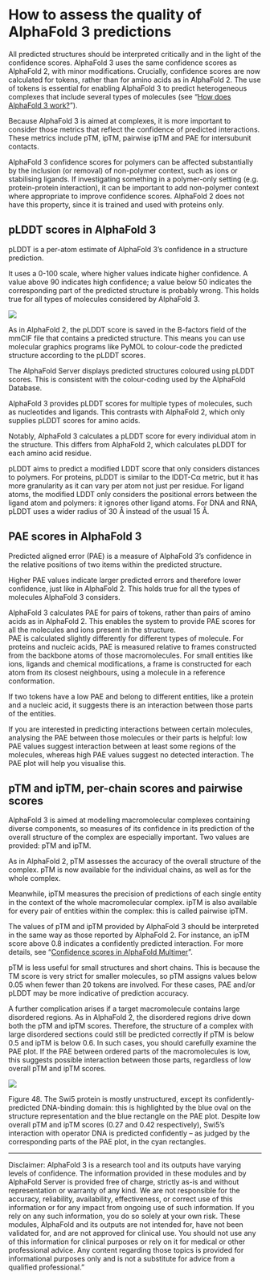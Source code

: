 # How to assess the quality of AlphaFold 3 predictions

All predicted structures should be interpreted critically and in the light of the confidence scores. AlphaFold 3 uses the same confidence scores as AlphaFold 2, with minor modifications. Crucially, confidence scores are now calculated for tokens, rather than for amino acids as in AlphaFold 2. The use of tokens is essential for enabling AlphaFold 3 to predict heterogeneous complexes that include several types of molecules (see “[How does AlphaFold 3 work?](https://www.ebi.ac.uk/training/online/courses/alphafold/introducing-alphafold-3/how-does-alphafold-3-work/)”).

Because AlphaFold 3 is aimed at complexes, it is more important to consider those metrics that reflect the confidence of predicted interactions. These metrics include pTM, ipTM, pairwise ipTM and PAE for intersubunit contacts.

AlphaFold 3 confidence scores for polymers can be affected substantially by the inclusion (or removal) of non-polymer context, such as ions or stabilising ligands. If investigating something in a polymer-only setting (e.g. protein-protein interaction), it can be important to add non-polymer context where appropriate to improve confidence scores. AlphaFold 2 does not have this property, since it is trained and used with proteins only.

## **pLDDT scores in AlphaFold 3**

pLDDT is a per-atom estimate of AlphaFold 3’s confidence in a structure prediction.

It uses a 0-100 scale, where higher values indicate higher confidence. A value above 90 indicates high confidence; a value below 50 indicates the corresponding part of the predicted structure is probably wrong. This holds true for all types of molecules considered by AlphaFold 3.

![](http://www.ebi.ac.uk/training/online/courses/alphafold/wp-content/uploads/sites/259/2025/06/Screenshot-2025-06-25-at-10.51.27.png)

As in AlphaFold 2, the pLDDT score is saved in the B-factors field of the mmCIF file that contains a predicted structure. This means you can use molecular graphics programs like PyMOL to colour-code the predicted structure according to the pLDDT scores.

The AlphaFold Server displays predicted structures coloured using pLDDT scores. This is consistent with the colour-coding used by the AlphaFold Database.

AlphaFold 3 provides pLDDT scores for multiple types of molecules, such as nucleotides and ligands. This contrasts with AlphaFold 2, which only supplies pLDDT scores for amino acids.

Notably, AlphaFold 3 calculates a pLDDT score for every individual atom in the structure. This differs from AlphaFold 2, which calculates pLDDT for each amino acid residue.

pLDDT aims to predict a modified LDDT score that only considers distances to polymers. For proteins, pLDDT is similar to the lDDT-Cα metric, but it has more granularity as it can vary per atom not just per residue. For ligand atoms, the modified LDDT only considers the positional errors between the ligand atom and polymers: it ignores other ligand atoms. For DNA and RNA, pLDDT uses a wider radius of 30 Å instead of the usual 15 Å.

## **PAE scores in AlphaFold 3**

Predicted aligned error (PAE) is a measure of AlphaFold 3’s confidence in the relative positions of two items within the predicted structure.

Higher PAE values indicate larger predicted errors and therefore lower confidence, just like in AlphaFold 2. This holds true for all the types of molecules AlphaFold 3 considers.

AlphaFold 3 calculates PAE for pairs of tokens, rather than pairs of amino acids as in AlphaFold 2. This enables the system to provide PAE scores for all the molecules and ions present in the structure.  
PAE is calculated slightly differently for different types of molecule. For proteins and nucleic acids, PAE is measured relative to frames constructed from the backbone atoms of those macromolecules. For small entities like ions, ligands and chemical modifications, a frame is constructed for each atom from its closest neighbours, using a molecule in a reference conformation.

If two tokens have a low PAE and belong to different entities, like a protein and a nucleic acid, it suggests there is an interaction between those parts of the entities.

If you are interested in predicting interactions between certain molecules, analysing the PAE between those molecules or their parts is helpful: low PAE values suggest interaction between at least some regions of the molecules, whereas high PAE values suggest no detected interaction. The PAE plot will help you visualise this.

## pTM and ipTM, per-chain scores and pairwise scores

AlphaFold 3 is aimed at modelling macromolecular complexes containing diverse components, so measures of its confidence in its prediction of the overall structure of the complex are especially important. Two values are provided: pTM and ipTM.

As in AlphaFold 2, pTM assesses the accuracy of the overall structure of the complex. pTM is now available for the individual chains, as well as for the whole complex.

Meanwhile, ipTM measures the precision of predictions of each single entity in the context of the whole macromolecular complex. ipTM is also available for every pair of entities within the complex: this is called pairwise ipTM.

The values of pTM and ipTM provided by AlphaFold 3 should be interpreted in the same way as those reported by AlphaFold 2. For instance, an ipTM score above 0.8 indicates a confidently predicted interaction. For more details, see “[Confidence scores in AlphaFold Multimer](https://www.ebi.ac.uk/training/online/courses/alphafold/inputs-and-outputs/evaluating-alphafolds-predicted-structures-using-confidence-scores/confidence-scores-in-alphafold-multimer/)”.

pTM is less useful for small structures and short chains. This is because the TM score is very strict for smaller molecules, so pTM assigns values below 0.05 when fewer than 20 tokens are involved. For these cases, PAE and/or pLDDT may be more indicative of prediction accuracy.

A further complication arises if a target macromolecule contains large disordered regions. As in AlphaFold 2, the disordered regions drive down both the pTM and ipTM scores. Therefore, the structure of a complex with large disordered sections could still be predicted correctly if pTM is below 0.5 and ipTM is below 0.6. In such cases, you should carefully examine the PAE plot. If the PAE between ordered parts of the macromolecules is low, this suggests possible interaction between those parts, regardless of low overall pTM and ipTM scores.

![](http://www.ebi.ac.uk/training/online/courses/alphafold/wp-content/uploads/sites/259/2025/06/Figure9.png)

Figure 48. The Swi5 protein is mostly unstructured, except its confidently-predicted DNA-binding domain: this is highlighted by the blue oval on the structure representation and the blue rectangle on the PAE plot. Despite low overall pTM and ipTM scores (0.27 and 0.42 respectively), Swi5’s interaction with operator DNA is predicted confidently – as judged by the corresponding parts of the PAE plot, in the cyan rectangles.



---

Disclaimer: AlphaFold 3 is a research tool and its outputs have varying levels of confidence. The information provided in these modules and by AlphaFold Server is provided free of charge, strictly as-is and without representation or warranty of any kind. We are not responsible for the accuracy, reliability, availability, effectiveness, or correct use of this information or for any impact from ongoing use of such information. If you rely on any such information, you do so solely at your own risk. These modules, AlphaFold and its outputs are not intended for, have not been validated for, and are not approved for clinical use. You should not use any of this information for clinical purposes or rely on it for medical or other professional advice. Any content regarding those topics is provided for informational purposes only and is not a substitute for advice from a qualified professional.”